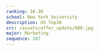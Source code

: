 ```yaml
---
ranking: 16-30
school: New York University
description: US Top30
src: /assets/offer_update/080.jpg
major: Marketing
sequence: 107
---
```

